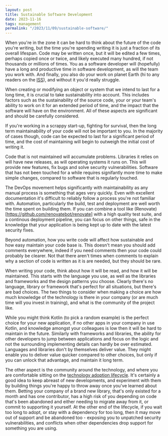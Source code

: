 ```yaml
---
layout: post
title: Sustainable Software Development
date: 2023-11-16
tags: management
permalink: "/2023/11/09/sustainable-software/"
---
```

When you're in the zone it can be hard to think about the future of the code you're writing, but
the time you're spending writing it is just a fraction of its overall lifespan. Code may be written
once, but it will be edited a few times, perhaps copied once or twice, and likely executed many
hundred, if not thousands or millions of times. You as a software developer will (hopefully) have
a long and productive time in software development, as will the team you work with. And finally, you
also do your work on planet Earth (hi to any readers on the
[ISS](https://en.wikipedia.org/wiki/International_Space_Station)), and without it you'd really
struggle.

When creating or modifying an object or system that we intend to last for a long time, it is crucial
to take sustainability into account. This includes factors such as the sustainability of the source
code, your or your team's ability to work on it for an extended period of time, and the impact that
the software will have on the environment. All of these aspects are significant and should be
carefully considered.

If you're working in a scrappy start-up, fighting for survival, then the long term maintainability
of your code will not be important to you. In the majority of cases though, code can be expected to last
for a significant period of time, and the cost of maintaining will begin to outweigh the initial
cost of writing it.

Code that is not maintained will accumulate problems. Libraries it relies on will have new releases,
as will operating systems it runs on. This will provide new features, fix bugs and solve security
vulnerabilities. Software that has not been touched for a while requires signifantly more time to make
simple changes, compared to software that is regularly touched.

The DevOps movement helps significantly with maintainability as any manual process is something that ages
very quickly. Even with excellent documentation it's difficult to reliably follow a process you're not
familiar with. Automation, particularly the build, test and deployment are well worth the time spent on
building them. If you can combine a tool like (Renovate)[https://github.com/renovatebot/renovate] with
a high quality test suite, and a continous deployment pipeline, you can focus on other things, safe in
the knowledge that your application is being kept up to date with the latest security fixes.

Beyond automation, how you write code will affect how sustainable and how easy maintain your code base is.
This doesn't mean you should add comments everywhere, indeed if you need comments then your code could
probably be clearer. Not that there aren't times when comments to explain why a section of code is written
as it is are needed, but they should be rare.

When writing your code, think about how it will be read, and how it will be maintained. This starts with the
language you use, as well as the libraries and frameworks and the design patterns you choose. Clearly there's
no language, library or framework that's perfect for all situations, but there's are bad choices. The two things
to consider when making a choice are how much knowledge of the technology is there in your company (or are much
time will you invest in training), and what is the community of the project like.

While you might think Kotlin (to pick a random example) is the perfect choice for your new application, if no
other apps in your company in use Kotlin, and knowledge amongst your colleagues is low then it will be hard
to maintain in the future. Similarly with frameworks and libraries, the ability for other developers to jump
between applications and focus on the logic and not the surrounding implementing details can hardly be over
estimated. Languages and libraries don't by themselves deliver value. They might enable you to deliver value
quicker compared to other choices, but only if you can unlock that advantage, and maintain it long term.

The other aspect is the community around the technology, and where you are comfortable sitting on the 
[technology adoption lifecycle](https://en.wikipedia.org/wiki/Technology_adoption_life_cycle). It's certainly
a good idea to keep abreast of new developments, and experiment with them by building things you're happy
to throw away once you've learned about them. Betting your company of a brand new library, that's only existed
for a month and has one contributor, has a high risk of you depending on code that's been abandoned and either
needing to migrate away from it, or commit to supporting it yourself. At the other end of the lifecycle, if you
wait too long to adopt, or stay with a dependency for too long, then it may move out of support and be abandoned
too - exposing you to unpatched security vulnerabilities, and conflicts when other dependencies drop support for
something you are using.
